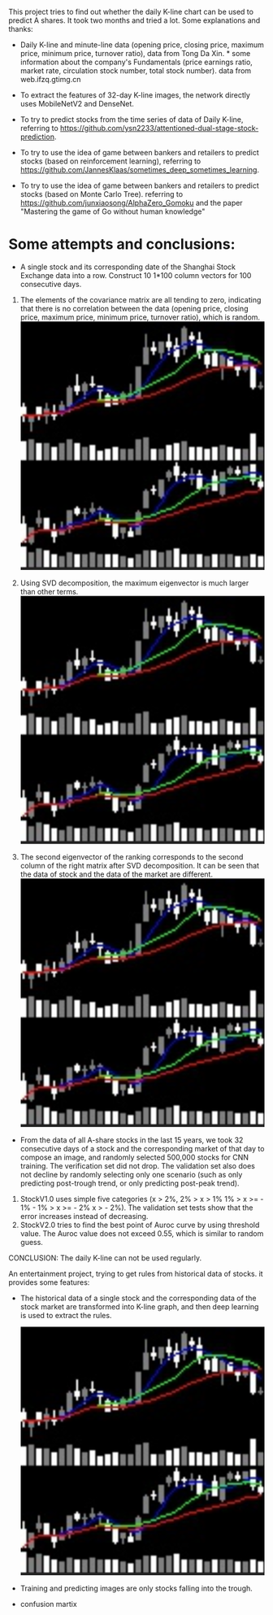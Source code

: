 This project tries to find out whether the daily K-line chart can be used to predict A shares. It took two months and tried a lot. Some explanations and thanks:   

* Daily K-line and minute-line data (opening price, closing price, maximum price, minimum price, turnover ratio), data from Tong Da Xin.    * some information about the company's Fundamentals (price earnings ratio, market rate, circulation stock number, total stock number). data from web.ifzq.gtimg.cn

* To extract the features of 32-day K-line images, the network directly uses MobileNetV2 and DenseNet.  

* To try to predict stocks from the time series of data of Daily K-line, referring to https://github.com/ysn2233/attentioned-dual-stage-stock-prediction.    

* To try to use the idea of game between bankers and retailers to predict stocks (based on reinforcement learning), referring to https://github.com/JannesKlaas/sometimes_deep_sometimes_learning.  

* To try to use the idea of game between bankers and retailers to predict stocks (based on Monte Carlo Tree). referring to https://github.com/junxiaosong/AlphaZero_Gomoku and the paper "Mastering the game of Go without human knowledge"

Some attempts and conclusions:
====

* A single stock and its corresponding date of the Shanghai Stock Exchange data into a row. Construct 10 1*100 column vectors for 100 consecutive days.     
1. The elements of the covariance matrix are all tending to zero, indicating that there is no correlation between the data (opening price, closing price, maximum price, minimum price, turnover ratio), which is random.    
![](https://github.com/qjchen1972/stock/blob/master/img/000001_20130604.png)

2. Using SVD decomposition, the maximum eigenvector is much larger than other terms. 
![](https://github.com/qjchen1972/stock/blob/master/img/000001_20130604.png)

3. The second eigenvector of the ranking corresponds to the second column of the right matrix after SVD decomposition. It can be seen that the data of stock and the data of the market are different.
![](https://github.com/qjchen1972/stock/blob/master/img/000001_20130604.png)


* From the data of all A-share stocks in the last 15 years, we took 32 consecutive days of a stock and the corresponding market of that day to compose an image, and randomly selected 500,000 stocks for CNN training. The verification set did not drop. The validation set also does not decline by randomly selecting only one scenario (such as only predicting post-trough trend, or only predicting post-peak trend).  
1. StockV1.0 uses simple five categories (x > 2%, 2% > x > 1% 1% > x >= - 1% - 1% > x >= - 2% x > - 2%). The validation set tests show that the error increases instead of decreasing.      
2. StockV2.0 tries to find the best point of Auroc curve by using threshold value. The Auroc value does not exceed 0.55, which is similar to random guess.      

CONCLUSION: The daily K-line can not be used regularly.



An entertainment project, trying to get rules from historical data of stocks. it provides some features:

*  The historical data of a single stock and the corresponding data of the stock market are transformed into K-line graph, and then deep learning is used to extract the rules. 
   
   ![](https://github.com/qjchen1972/stock/blob/master/img/000001_20130604.png)
   
*  Training and predicting images are only stocks falling into the trough. 
*  confusion martix
